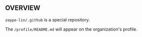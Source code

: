 OVERVIEW
--------
`zeppe-lin/.github` is a special repository.

The `/profile/README.md` will appear on the organization's profile.
